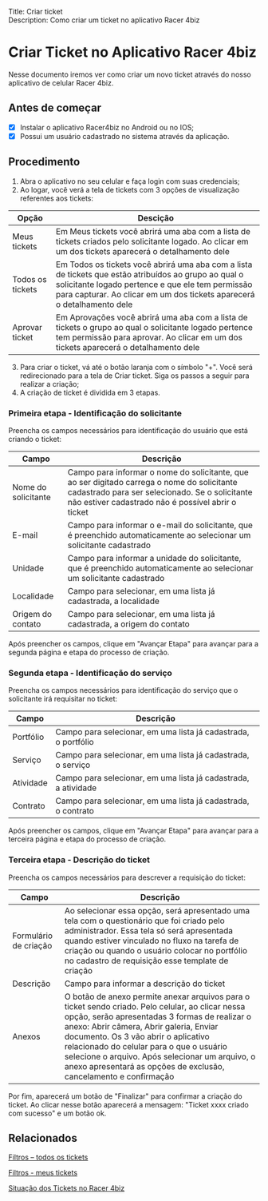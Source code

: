 Title: Criar ticket  
Description: Como criar um ticket no aplicativo Racer 4biz

# Criar Ticket no Aplicativo Racer 4biz

Nesse documento iremos ver como criar um novo ticket através do nosso aplicativo de celular Racer 4biz.

## Antes de começar  

- [x] Instalar o aplicativo Racer4biz no Android ou no IOS;  
- [x] Possui um usuário cadastrado no sistema através da aplicação.

## Procedimento

1. Abra o aplicativo no seu celular e faça login com suas credenciais;  
2. Ao logar, você verá a tela de tickets com 3 opções de visualização referentes aos tickets:

|Opção| Descição|
|-----|---------|
|Meus tickets| Em Meus tickets você abrirá uma aba com a lista de tickets criados pelo solicitante logado. Ao clicar em um dos tickets aparecerá o detalhamento dele|
|Todos os tickets| Em Todos os tickets você abrirá uma aba com a lista de tickets que estão atribuídos ao grupo ao qual o solicitante logado pertence e que ele tem permissão para capturar. Ao clicar em um dos tickets aparecerá o detalhamento dele|
|Aprovar ticket| Em Aprovações você abrirá uma aba com a lista de tickets o grupo ao qual o solicitante logado pertence tem permissão para aprovar. Ao clicar em um dos tickets aparecerá o detalhamento dele|

3. Para criar o ticket, vá até o botão laranja com o símbolo "+". Você será redirecionado para a tela de Criar ticket. Siga os passos a seguir para realizar a criação;  
4. A criação de ticket é dividida em 3 etapas.

### Primeira etapa - Identificação do solicitante

Preencha os campos necessários para identificação do usuário que está criando o ticket:

|Campo|Descrição|
|-----|---------|
|Nome do solicitante|Campo para informar o nome do solicitante, que ao ser digitado carrega o nome do solicitante cadastrado para ser selecionado. Se o solicitante não estiver cadastrado não é possível abrir o ticket|
|E-mail| Campo para informar o e-mail do solicitante, que é preenchido automaticamente ao selecionar um solicitante cadastrado|
|Unidade| Campo para informar a unidade do solicitante, que é preenchido automaticamente ao selecionar um solicitante cadastrado|
|Localidade| Campo para selecionar, em uma lista já cadastrada, a localidade|
|Origem do contato| Campo para selecionar, em uma lista já cadastrada, a origem do contato|

Após preencher os campos, clique em "Avançar Etapa" para avançar para a segunda página e etapa do processo de criação.

### Segunda etapa - Identificação do serviço

Preencha os campos necessários para identificação do serviço que o solicitante irá requisitar no ticket:

|Campo|Descrição|
|-----|---------|
|Portfólio| Campo para selecionar, em uma lista já cadastrada, o portfólio|
|Serviço| Campo para selecionar, em uma lista já cadastrada, o serviço|
|Atividade| Campo para selecionar, em uma lista já cadastrada, a atividade|
|Contrato| Campo para selecionar, em uma lista já cadastrada, o contrato|

Após preencher os campos, clique em "Avançar Etapa" para avançar para a terceira página e etapa do processo de criação.

### Terceira etapa - Descrição do ticket

Preencha os campos necessários para descrever a requisição do ticket:

|Campo|Descrição|
|-----|---------|
|Formulário de criação| Ao selecionar essa opção, será apresentado uma tela com o questionário que foi criado pelo administrador. Essa tela só será apresentada quando estiver vinculado no fluxo na tarefa de criação ou quando o usuário colocar no portfólio no cadastro de requisição esse template de criação|
|Descrição| Campo para informar a descrição do ticket|
|Anexos| O botão de anexo permite anexar arquivos para o ticket sendo criado. Pelo celular, ao clicar nessa opção, serão apresentadas 3 formas de realizar o anexo: Abrir câmera, Abrir galeria, Enviar documento. Os 3 vão abrir o aplicativo relacionado do celular para o que o usuário selecione o arquivo. Após selecionar um arquivo, o anexo apresentará as opções de exclusão, cancelamento e confirmação|

Por fim, aparecerá um botão de "Finalizar" para confirmar a criação do ticket. Ao clicar nesse botão aparecerá a mensagem: "Ticket xxxx criado com sucesso" e um botão ok.


## Relacionados

[Filtros – todos os tickets](/pt-br/4biz-helium/additional-features/racer-4biz-app/all-tickets-filter.html)

[Filtros - meus tickets](/pt-br/4biz-helium/additional-features/racer-4biz-app/my-tickets-filters.html)

[Situação dos Tickets no Racer 4biz](/pt-br/4biz-helium/additional-features/racer-4biz-app/ticket-status-racer.html)






